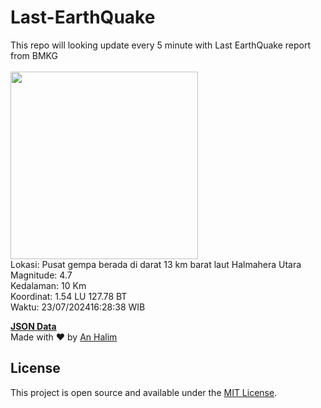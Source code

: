 # Last-EarthQuake
This repo will looking update every 5 minute with Last EarthQuake report from BMKG
<br>
<br>
<img src="https://static.bmkg.go.id/20240723162838.mmi.jpg" width="300"/>
<br>
Lokasi: Pusat gempa berada di darat 13 km barat laut Halmahera Utara <br>
Magnitude: 4.7 <br>
Kedalaman: 10 Km <br>
Koordinat: 1.54 LU 127.78 BT <br>
Waktu: 23/07/202416:28:38 WIB <br>

<a href="./data/data.json">**JSON Data**</a>
<br>
Made with ❤️ by <a href="https://github.com/an-halim">An Halim</a>
## License

This project is open source and available under the [MIT License](LICENSE).
